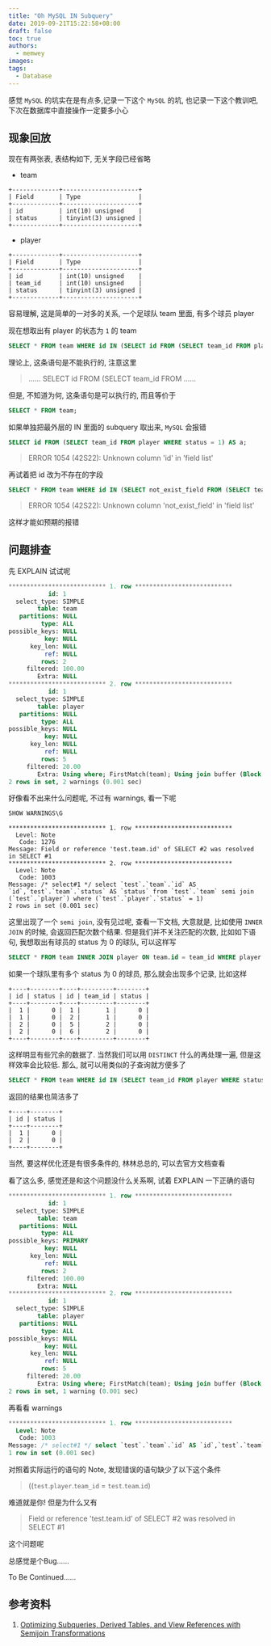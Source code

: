 ```yaml
---
title: "Oh MySQL IN Subquery"
date: 2019-09-21T15:22:58+08:00
draft: false
toc: true
authors:
  - memwey
images:
tags: 
  - Database
---
```


感觉 `MySQL` 的坑实在是有点多,记录一下这个 `MySQL` 的坑, 也记录一下这个教训吧, 下次在数据库中直接操作一定要多小心

## 现象回放
现在有两张表, 表结构如下, 无关字段已经省略

* team
```
+-------------+---------------------+
| Field       | Type                |
+-------------+---------------------+
| id          | int(10) unsigned    |
| status      | tinyint(3) unsigned |
+-------------+---------------------+
```

* player
```
+-------------+---------------------+
| Field       | Type                |
+-------------+---------------------+
| id          | int(10) unsigned    |
| team_id     | int(10) unsigned    |
| status      | tinyint(3) unsigned |
+-------------+---------------------+
```

容易理解, 这是简单的一对多的关系, 一个足球队 team 里面, 有多个球员 player

现在想取出有 player 的状态为 `1` 的 team

```SQL
SELECT * FROM team WHERE id IN (SELECT id FROM (SELECT team_id FROM player WHERE status = 1) AS a);
```

理论上, 这条语句是不能执行的, 注意这里

>  ...... SELECT id FROM (SELECT team_id FROM ......

但是, 不知道为何, 这条语句是可以执行的, 而且等价于

```SQL
SELECT * FROM team;
```

如果单独把最外层的 IN 里面的 subquery 取出来, `MySQL` 会报错

```SQL
SELECT id FROM (SELECT team_id FROM player WHERE status = 1) AS a;
```

> ERROR 1054 (42S22): Unknown column 'id' in 'field list'

再试着把 id 改为不存在的字段

```SQL
SELECT * FROM team WHERE id IN (SELECT not_exist_field FROM (SELECT team_id FROM player WHERE status = 1) AS a);
```

> ERROR 1054 (42S22): Unknown column 'not_exist_field' in 'field list'

这样才能如预期的报错

## 问题排查

先 EXPLAIN 试试呢
```SQL
*************************** 1. row ***************************
           id: 1
  select_type: SIMPLE
        table: team
   partitions: NULL
         type: ALL
possible_keys: NULL
          key: NULL
      key_len: NULL
          ref: NULL
         rows: 2
     filtered: 100.00
        Extra: NULL
*************************** 2. row ***************************
           id: 1
  select_type: SIMPLE
        table: player
   partitions: NULL
         type: ALL
possible_keys: NULL
          key: NULL
      key_len: NULL
          ref: NULL
         rows: 5
     filtered: 20.00
        Extra: Using where; FirstMatch(team); Using join buffer (Block Nested Loop)
2 rows in set, 2 warnings (0.001 sec)
```

好像看不出来什么问题呢, 不过有 warnings, 看一下呢

```SQL
SHOW WARNINGS\G
```
```
*************************** 1. row ***************************
  Level: Note
   Code: 1276
Message: Field or reference 'test.team.id' of SELECT #2 was resolved in SELECT #1
*************************** 2. row ***************************
  Level: Note
   Code: 1003
Message: /* select#1 */ select `test`.`team`.`id` AS `id`,`test`.`team`.`status` AS `status` from `test`.`team` semi join (`test`.`player`) where (`test`.`player`.`status` = 1)
2 rows in set (0.001 sec)
```

这里出现了一个 `semi join`, 没有见过呢, 查看一下文档, 大意就是, 比如使用 `INNER JOIN` 的时候, 会返回匹配次数个结果. 但是我们并不关注匹配的次数, 比如如下语句, 我想取出有球员的 status 为 0 的球队, 可以这样写

```SQL
SELECT * FROM team INNER JOIN player ON team.id = team_id WHERE player.status = 0;
```

如果一个球队里有多个 status 为 0 的球员, 那么就会出现多个记录, 比如这样

```
+----+--------+----+---------+--------+
| id | status | id | team_id | status |
+----+--------+----+---------+--------+
|  1 |      0 |  1 |       1 |      0 |
|  1 |      0 |  2 |       1 |      0 |
|  2 |      0 |  5 |       2 |      0 |
|  2 |      0 |  6 |       2 |      0 |
+----+--------+----+---------+--------+
```

这样明显有些冗余的数据了. 当然我们可以用 `DISTINCT` 什么的再处理一遍, 但是这样效率会比较低. 那么, 就可以用类似的子查询就方便多了

```SQL
SELECT * FROM team WHERE id IN (SELECT team_id FROM player WHERE status = 0);
```

返回的结果也简洁多了

```
+----+--------+
| id | status |
+----+--------+
|  1 |      0 |
|  2 |      0 |
+----+--------+
```

当然, 要这样优化还是有很多条件的, 林林总总的, 可以去官方文档查看

看了这么多, 感觉还是和这个问题没什么关系啊, 试着 EXPLAIN 一下正确的语句

```SQL
*************************** 1. row ***************************
           id: 1
  select_type: SIMPLE
        table: team
   partitions: NULL
         type: ALL
possible_keys: PRIMARY
          key: NULL
      key_len: NULL
          ref: NULL
         rows: 2
     filtered: 100.00
        Extra: NULL
*************************** 2. row ***************************
           id: 1
  select_type: SIMPLE
        table: player
   partitions: NULL
         type: ALL
possible_keys: NULL
          key: NULL
      key_len: NULL
          ref: NULL
         rows: 5
     filtered: 20.00
        Extra: Using where; FirstMatch(team); Using join buffer (Block Nested Loop)
2 rows in set, 1 warning (0.001 sec)
```

再看看 warnings

```SQL
*************************** 1. row ***************************
  Level: Note
   Code: 1003
Message: /* select#1 */ select `test`.`team`.`id` AS `id`,`test`.`team`.`status` AS `status` from `test`.`team` semi join (`test`.`player`) where ((`test`.`player`.`team_id` = `test`.`team`.`id`) and (`test`.`player`.`status` = 1))
1 row in set (0.001 sec)
```

对照着实际运行的语句的 Note, 发现错误的语句缺少了以下这个条件

> ((`test`.`player`.`team_id` = `test`.`team`.`id`)

难道就是你! 但是为什么又有

> Field or reference 'test.team.id' of SELECT #2 was resolved in SELECT #1

这个问题呢

总感觉是个Bug......

To Be Continued......

## 参考资料

1. [Optimizing Subqueries, Derived Tables, and View References with Semijoin Transformations](https://dev.mysql.com/doc/refman/5.7/en/semijoins.html)
